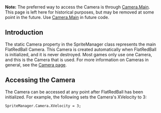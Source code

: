 **Note:** The preferred way to access the Camera is through [Camera.Main](/frb/docs/index.php?title=FlatRedBall.Camera.Main "FlatRedBall.Camera.Main"). This page is left here for historical purposes, but may be removed at some point in the future. Use [Camera.Main](/frb/docs/index.php?title=FlatRedBall.Camera.Main "FlatRedBall.Camera.Main") in future code.

## Introduction

The static Camera property in the SpriteManager class represents the main FlatRedBall Camera. This Camera is created automatically when FlatRedBall is initialized, and it is never destroyed. Most games only use one Camera, and this is the Camera that is used. For more information on Cameras in general, see the [Camera page](/frb/docs/index.php?title=FlatRedBall.Camera "FlatRedBall.Camera").

## Accessing the Camera

The Camera can be accessed at any point after FlatRedBall has been initialized. For example, the following sets the Camera's XVelocity to 3:

    SpriteManager.Camera.XVelocity = 3;
